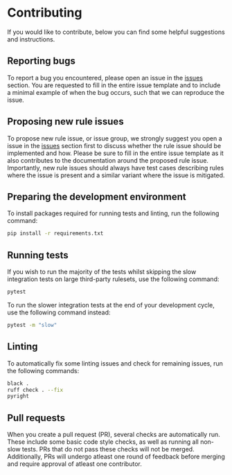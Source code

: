 

# Contributing

If you would like to contribute, below you can find some helpful suggestions and instructions.

## Reporting bugs

To report a bug you encountered, please open an issue in the [issues](https://github.com/Koen1999/suricata-check/issues/new?assignees=Koen1999&labels=bug&projects=&template=%F0%9F%90%9B-bug-report.md&title=%5BBUG%5D) section. You are requested to fill in the entire issue template and to include a minimal example of when the bug occurs, such that we can reproduce the issue.

## Proposing new rule issues

To propose new rule issue, or issue group, we strongly suggest you open a issue in the [issues](https://github.com/Koen1999/suricata-check/issues/new?assignees=&labels=enhancement&projects=&template=%F0%9F%92%A1-new-rule-issue.md&title=%5BNEW+RULE+ISSUE%5D) section first to discuss whether the rule issue should be implemented and how. Please be sure to fill in the entire issue template as it also contributes to the documentation around the proposed rule issue. Importantly, new rule issues should always have test cases describing rules where the issue is present and a similar variant where the issue is mitigated.

## Preparing the development environment

To install packages required for running tests and linting, run the following command:

```bash
pip install -r requirements.txt
```

## Running tests

If you wish to run the majority of the tests whilst skipping the slow integration tests on large third-party rulesets, use the following command:

```bash
pytest
```

To run the slower integration tests at the end of your development cycle, use the following command instead:

```bash
pytest -m "slow"
```

## Linting

To automatically fix some linting issues and check for remaining issues, run the following commands:

```bash
black .
ruff check . --fix
pyright
```

## Pull requests

When you create a pull request (PR), several checks are automatically run. These include some basic code style checks, as well as running all non-slow tests. PRs that do not pass these checks will not be merged. Additionally, PRs will undergo atleast one round of feedback before merging and require approval of atleast one contributor.